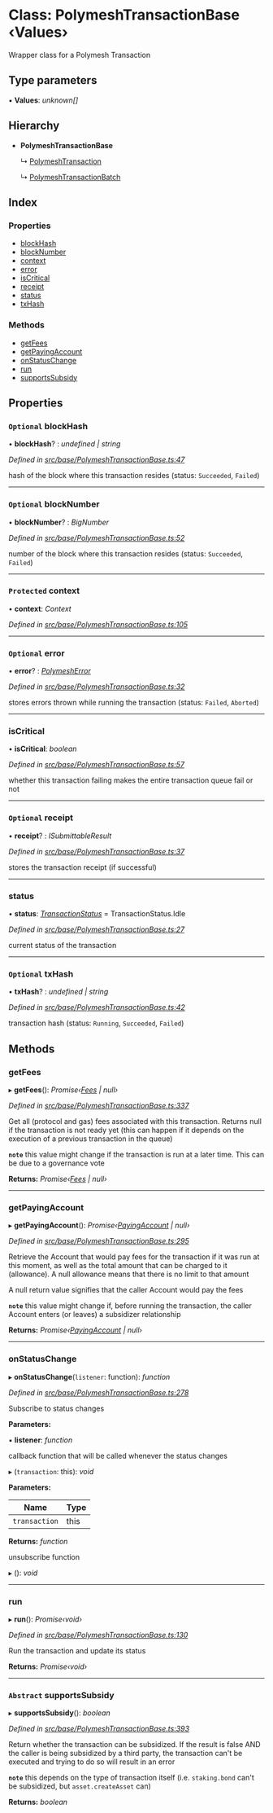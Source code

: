 # Class: PolymeshTransactionBase ‹**Values**›

Wrapper class for a Polymesh Transaction

## Type parameters

▪ **Values**: *unknown[]*

## Hierarchy

* **PolymeshTransactionBase**

  ↳ [PolymeshTransaction](polymeshtransaction.md)

  ↳ [PolymeshTransactionBatch](polymeshtransactionbatch.md)

## Index

### Properties

* [blockHash](polymeshtransactionbase.md#optional-blockhash)
* [blockNumber](polymeshtransactionbase.md#optional-blocknumber)
* [context](polymeshtransactionbase.md#protected-context)
* [error](polymeshtransactionbase.md#optional-error)
* [isCritical](polymeshtransactionbase.md#iscritical)
* [receipt](polymeshtransactionbase.md#optional-receipt)
* [status](polymeshtransactionbase.md#status)
* [txHash](polymeshtransactionbase.md#optional-txhash)

### Methods

* [getFees](polymeshtransactionbase.md#getfees)
* [getPayingAccount](polymeshtransactionbase.md#getpayingaccount)
* [onStatusChange](polymeshtransactionbase.md#onstatuschange)
* [run](polymeshtransactionbase.md#run)
* [supportsSubsidy](polymeshtransactionbase.md#abstract-supportssubsidy)

## Properties

### `Optional` blockHash

• **blockHash**? : *undefined | string*

*Defined in [src/base/PolymeshTransactionBase.ts:47](https://github.com/PolymathNetwork/polymesh-sdk/blob/4f2fd432/src/base/PolymeshTransactionBase.ts#L47)*

hash of the block where this transaction resides (status: `Succeeded`, `Failed`)

___

### `Optional` blockNumber

• **blockNumber**? : *BigNumber*

*Defined in [src/base/PolymeshTransactionBase.ts:52](https://github.com/PolymathNetwork/polymesh-sdk/blob/4f2fd432/src/base/PolymeshTransactionBase.ts#L52)*

number of the block where this transaction resides (status: `Succeeded`, `Failed`)

___

### `Protected` context

• **context**: *Context*

*Defined in [src/base/PolymeshTransactionBase.ts:105](https://github.com/PolymathNetwork/polymesh-sdk/blob/4f2fd432/src/base/PolymeshTransactionBase.ts#L105)*

___

### `Optional` error

• **error**? : *[PolymeshError](polymesherror.md)*

*Defined in [src/base/PolymeshTransactionBase.ts:32](https://github.com/PolymathNetwork/polymesh-sdk/blob/4f2fd432/src/base/PolymeshTransactionBase.ts#L32)*

stores errors thrown while running the transaction (status: `Failed`, `Aborted`)

___

###  isCritical

• **isCritical**: *boolean*

*Defined in [src/base/PolymeshTransactionBase.ts:57](https://github.com/PolymathNetwork/polymesh-sdk/blob/4f2fd432/src/base/PolymeshTransactionBase.ts#L57)*

whether this transaction failing makes the entire transaction queue fail or not

___

### `Optional` receipt

• **receipt**? : *ISubmittableResult*

*Defined in [src/base/PolymeshTransactionBase.ts:37](https://github.com/PolymathNetwork/polymesh-sdk/blob/4f2fd432/src/base/PolymeshTransactionBase.ts#L37)*

stores the transaction receipt (if successful)

___

###  status

• **status**: *[TransactionStatus](../enums/transactionstatus.md)* = TransactionStatus.Idle

*Defined in [src/base/PolymeshTransactionBase.ts:27](https://github.com/PolymathNetwork/polymesh-sdk/blob/4f2fd432/src/base/PolymeshTransactionBase.ts#L27)*

current status of the transaction

___

### `Optional` txHash

• **txHash**? : *undefined | string*

*Defined in [src/base/PolymeshTransactionBase.ts:42](https://github.com/PolymathNetwork/polymesh-sdk/blob/4f2fd432/src/base/PolymeshTransactionBase.ts#L42)*

transaction hash (status: `Running`, `Succeeded`, `Failed`)

## Methods

###  getFees

▸ **getFees**(): *Promise‹[Fees](../interfaces/fees.md) | null›*

*Defined in [src/base/PolymeshTransactionBase.ts:337](https://github.com/PolymathNetwork/polymesh-sdk/blob/4f2fd432/src/base/PolymeshTransactionBase.ts#L337)*

Get all (protocol and gas) fees associated with this transaction. Returns null
if the transaction is not ready yet (this can happen if it depends on the execution of a
previous transaction in the queue)

**`note`** this value might change if the transaction is run at a later time. This can be due to a governance vote

**Returns:** *Promise‹[Fees](../interfaces/fees.md) | null›*

___

###  getPayingAccount

▸ **getPayingAccount**(): *Promise‹[PayingAccount](../interfaces/payingaccount.md) | null›*

*Defined in [src/base/PolymeshTransactionBase.ts:295](https://github.com/PolymathNetwork/polymesh-sdk/blob/4f2fd432/src/base/PolymeshTransactionBase.ts#L295)*

Retrieve the Account that would pay fees for the transaction if it was run at this moment, as well as the total amount that can be
  charged to it (allowance). A null allowance means that there is no limit to that amount

A null return value signifies that the caller Account would pay the fees

**`note`** this value might change if, before running the transaction, the caller Account enters (or leaves)
  a subsidizer relationship

**Returns:** *Promise‹[PayingAccount](../interfaces/payingaccount.md) | null›*

___

###  onStatusChange

▸ **onStatusChange**(`listener`: function): *function*

*Defined in [src/base/PolymeshTransactionBase.ts:278](https://github.com/PolymathNetwork/polymesh-sdk/blob/4f2fd432/src/base/PolymeshTransactionBase.ts#L278)*

Subscribe to status changes

**Parameters:**

▪ **listener**: *function*

callback function that will be called whenever the status changes

▸ (`transaction`: this): *void*

**Parameters:**

Name | Type |
------ | ------ |
`transaction` | this |

**Returns:** *function*

unsubscribe function

▸ (): *void*

___

###  run

▸ **run**(): *Promise‹void›*

*Defined in [src/base/PolymeshTransactionBase.ts:130](https://github.com/PolymathNetwork/polymesh-sdk/blob/4f2fd432/src/base/PolymeshTransactionBase.ts#L130)*

Run the transaction and update its status

**Returns:** *Promise‹void›*

___

### `Abstract` supportsSubsidy

▸ **supportsSubsidy**(): *boolean*

*Defined in [src/base/PolymeshTransactionBase.ts:393](https://github.com/PolymathNetwork/polymesh-sdk/blob/4f2fd432/src/base/PolymeshTransactionBase.ts#L393)*

Return whether the transaction can be subsidized. If the result is false
  AND the caller is being subsidized by a third party, the transaction can't be executed and trying
  to do so will result in an error

**`note`** this depends on the type of transaction itself (i.e. `staking.bond` can't be subsidized, but `asset.createAsset` can)

**Returns:** *boolean*
